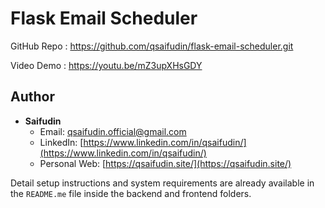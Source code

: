 # Flask Email Scheduler

GitHub Repo : https://github.com/qsaifudin/flask-email-scheduler.git

Video Demo : https://youtu.be/mZ3upXHsGDY

## Author

- **Saifudin**
  - Email: qsaifudin.official@gmail.com
  - LinkedIn: [https://www.linkedin.com/in/qsaifudin/](https://www.linkedin.com/in/qsaifudin/)
  - Personal Web: [https://qsaifudin.site/](https://qsaifudin.site/)

Detail setup instructions and system requirements are already available in the `README.me` file inside the backend and frontend folders.

